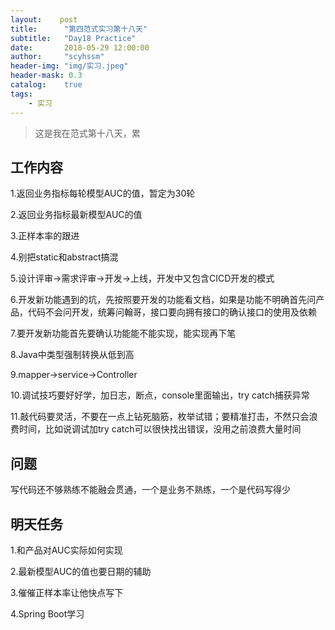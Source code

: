 ```yaml
---
layout:    post
title:      "第四范式实习第十八天"
subtitle:   "Day18 Practice"
date:       2018-05-29 12:00:00
author:     "scyhssm"
header-img: "img/实习.jpeg"
header-mask: 0.3
catalog:    true
tags:
    - 实习
---
```


>这是我在范式第十八天，累

## 工作内容
1.返回业务指标每轮模型AUC的值，暂定为30轮

2.返回业务指标最新模型AUC的值

3.正样本率的跟进

4.别把static和abstract搞混

5.设计评审->需求评审->开发->上线，开发中又包含CICD开发的模式

6.开发新功能遇到的坑，先按照要开发的功能看文档，如果是功能不明确首先问产品，代码不会问开发，统筹问翰哥，接口要向拥有接口的确认接口的使用及依赖

7.要开发新功能首先要确认功能能不能实现，能实现再下笔

8.Java中类型强制转换从低到高

9.mapper->service->Controller

10.调试技巧要好好学，加日志，断点，console里面输出，try catch捕获异常

11.敲代码要灵活，不要在一点上钻死脑筋，枚举试错；要精准打击，不然只会浪费时间，比如说调试加try catch可以很快找出错误，没用之前浪费大量时间

## 问题
写代码还不够熟练不能融会贯通，一个是业务不熟练，一个是代码写得少

## 明天任务
1.和产品对AUC实际如何实现

2.最新模型AUC的值也要日期的辅助

3.催催正样本率让他快点写下

4.Spring Boot学习
